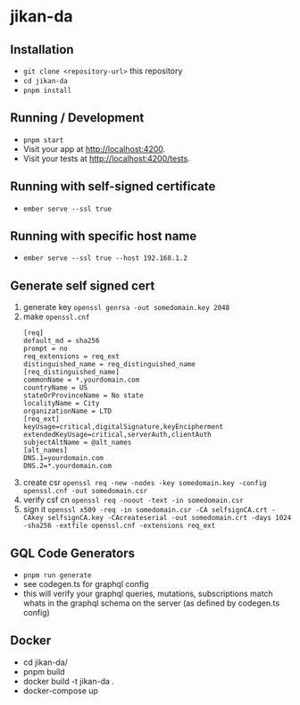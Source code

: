 # jikan-da

## Installation

- `git clone <repository-url>` this repository
- `cd jikan-da`
- `pnpm install`

## Running / Development

- `pnpm start`
- Visit your app at [http://localhost:4200](http://localhost:4200).
- Visit your tests at [http://localhost:4200/tests](http://localhost:4200/tests).

## Running with self-signed certificate
- `ember serve --ssl true`

## Running with specific host name
- `ember serve --ssl true --host 192.168.1.2`

## Generate self signed cert
1. generate key `openssl genrsa -out somedomain.key 2048`
2. make `openssl.cnf`
   ```
   [req]
   default_md = sha256
   prompt = no
   req_extensions = req_ext
   distinguished_name = req_distinguished_name
   [req_distinguished_name]
   commonName = *.yourdomain.com
   countryName = US
   stateOrProvinceName = No state
   localityName = City
   organizationName = LTD
   [req_ext]
   keyUsage=critical,digitalSignature,keyEncipherment
   extendedKeyUsage=critical,serverAuth,clientAuth
   subjectAltName = @alt_names
   [alt_names]
   DNS.1=yourdomain.com
   DNS.2=*.yourdomain.com
   ```
3. create csr `openssl req -new -nodes -key somedomain.key -config openssl.cnf -out somedomain.csr`
4. verify csf cn `openssl req -noout -text -in somedomain.csr`
5. sign it `openssl x509 -req -in somedomain.csr -CA selfsignCA.crt -CAkey selfsignCA.key -CAcreateserial -out somedomain.crt -days 1024 -sha256 -extfile openssl.cnf -extensions req_ext`


## GQL Code Generators
- `pnpm run generate`
- see codegen.ts for graphql config
- this will verify your graphql queries, mutations, subscriptions match whats in the graphql schema on the server (as defined by codegen.ts config)

## Docker
- cd jikan-da/
- pnpm build
- docker build -t jikan-da .
- docker-compose up
